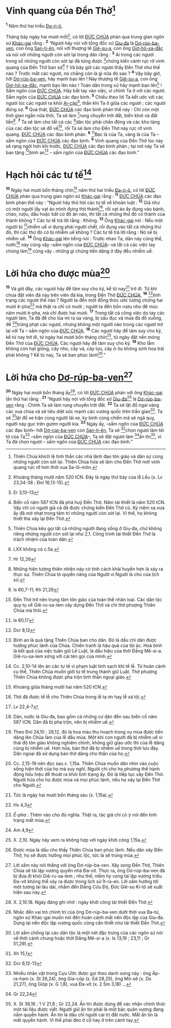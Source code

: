 # Vinh quang của Đền Thờ[^1-709c5b01-154f-4382-847b-38bb72b9a92e]
<sup><b>1</b></sup> Năm thứ hai triều [Đa-ri-ô](),

Tháng bảy ngày hai mươi mốt[^2-709c5b01-154f-4382-847b-38bb72b9a92e], có lời [ĐỨC CHÚA]() phán qua trung gian ngôn sứ [Khác-gai]() rằng : <sup><b>2</b></sup> “Ngươi hãy nói với tổng đốc xứ [Giu-đa]() là [Dơ-rúp-ba-ven](), con ông [San-ti-ên](), nói với thượng tế [Giê-su-a](), con ông [Giơ-hô-xa-đắc]() và nói với những người còn sót lại trong dân rằng : <sup><b>3</b></sup> Ai trong các ngươi trong số những người còn sót lại đã từng được [^1@-709c5b01-154f-4382-847b-38bb72b9a92e]chứng kiến cảnh rực rỡ vinh quang của Đền Thờ ban sơ[^3-709c5b01-154f-4382-847b-38bb72b9a92e] ? Và bây giờ các ngươi thấy Đền Thờ như thế nào ? Trước mắt các ngươi, nó chẳng còn là gì nữa đó sao ? <sup><b>4</b></sup> Vậy bây giờ, hỡi [Dơ-rúp-ba-ven](), hãy mạnh bạo lên ! Này thượng tế [Giê-su-a](), con ông [Giơ-hô-xa-đắc](), mạnh bạo lên nào ! Toàn dân trong xứ hãy mạnh bạo lên[^4-709c5b01-154f-4382-847b-38bb72b9a92e] ! Sấm ngôn của [ĐỨC CHÚA](). Hãy bắt tay vào việc, vì chính Ta ở với các ngươi. Sấm ngôn của [ĐỨC CHÚA]() các đạo binh. <sup><b>5</b></sup> Chiếu theo lời Ta kết ước với các ngươi lúc các ngươi ra khỏi [Ai-cập]()[^5-709c5b01-154f-4382-847b-38bb72b9a92e], thần khí Ta ở giữa các ngươi ; các ngươi đừng sợ. <sup><b>6</b></sup> Quả thật, [ĐỨC CHÚA]() các đạo binh phán thế này : Chỉ còn một thời gian ngắn nữa thôi, Ta sẽ làm [^2@-709c5b01-154f-4382-847b-38bb72b9a92e]rung chuyển trời đất, biển khơi và đất liền[^6-709c5b01-154f-4382-847b-38bb72b9a92e]. <sup><b>7</b></sup> Ta sẽ làm cho tất cả các [^3@-709c5b01-154f-4382-847b-38bb72b9a92e]dân tộc phải chấn động và các kho tàng của các dân tộc sẽ đổ về[^7-709c5b01-154f-4382-847b-38bb72b9a92e], rồi Ta sẽ làm cho Đền Thờ này rực rỡ vinh quang. [ĐỨC CHÚA]() các đạo binh phán. <sup><b>8</b></sup> [^4@-709c5b01-154f-4382-847b-38bb72b9a92e]Bạc là của Ta, vàng là của Ta – sấm ngôn của [ĐỨC CHÚA]() các đạo binh. <sup><b>9</b></sup> Vinh quang của Đền Thờ lúc này sẽ rạng ngời hơn khi trước, [ĐỨC CHÚA]() các đạo binh phán ; tại nơi này Ta sẽ ban tặng [^5@-709c5b01-154f-4382-847b-38bb72b9a92e]bình an[^8-709c5b01-154f-4382-847b-38bb72b9a92e] – sấm ngôn của [ĐỨC CHÚA]() các đạo binh.”


# Hạch hỏi các tư tế[^9-709c5b01-154f-4382-847b-38bb72b9a92e]
<sup><b>10</b></sup> Ngày hai mươi bốn tháng chín[^10-709c5b01-154f-4382-847b-38bb72b9a92e] năm thứ hai triều [Đa-ri-ô](), có lời [ĐỨC CHÚA]() phán qua trung gian ngôn sứ [Khác-gai]() rằng : <sup><b>11</b></sup> [ĐỨC CHÚA]() các đạo binh phán thế này : “Ngươi hãy thử hỏi các tư tế về khoản luật : <sup><b>12</b></sup> Giả như có một người lấy vạt áo mình đựng thịt thánh[^11-709c5b01-154f-4382-847b-38bb72b9a92e], rồi vạt áo ấy đụng vào bánh, cháo, rượu, dầu hoặc bất cứ đồ ăn nào, thì tất cả những thứ đó có thành của thánh không ? Các tư tế trả lời rằng : Không. <sup><b>13</b></sup> Ông [Khác-gai]() nói : Nếu một người bị [^6@-709c5b01-154f-4382-847b-38bb72b9a92e]nhiễm uế vì đụng phải người chết, rồi đụng vào tất cả những thứ đó, thì các thứ đó có bị nhiễm uế không ? Các tư tế trả lời rằng : Nó sẽ bị nhiễm uế. <sup><b>14</b></sup> Ông [Khác-gai]() lên tiếng nói : Trước nhan Ta, dân này cũng thế, nước[^12-709c5b01-154f-4382-847b-38bb72b9a92e] này cũng vậy –sấm ngôn của [ĐỨC CHÚA]()– và tất cả các việc tay chúng làm[^13-709c5b01-154f-4382-847b-38bb72b9a92e] cũng vậy : những gì chúng tiến dâng ở đây đều nhiễm uế.


# Lời hứa cho được mùa[^14-709c5b01-154f-4382-847b-38bb72b9a92e]
<sup><b>15</b></sup> Và giờ đây, các ngươi hãy để tâm suy cho kỹ, kể từ nay[^15-709c5b01-154f-4382-847b-38bb72b9a92e] trở đi. Từ khi chưa đặt viên đá này trên viên đá kia, trong Đền Thờ [ĐỨC CHÚA](), <sup><b>16</b></sup> [^7@-709c5b01-154f-4382-847b-38bb72b9a92e]tình trạng các ngươi thế nào ? Người ta đến một đống thóc ước lượng chừng hai mươi ê-pha[^16-709c5b01-154f-4382-847b-38bb72b9a92e] mà thật ra chỉ có mười ; người ta đến bồn rượu nho để múc năm mươi ê-pha, mà chỉ được hai mươi. <sup><b>17</b></sup> Trong tất cả công việc do tay các ngươi làm, Ta đã để cho lúa mì ra úa vàng, bị sâu đục và mưa đá đổ xuống, để [^8@-709c5b01-154f-4382-847b-38bb72b9a92e]trừng phạt các ngươi, nhưng không một người nào trong các ngươi trở lại với Ta – sấm ngôn của [ĐỨC CHÚA](). <sup><b>18</b></sup> Các ngươi hãy để tâm suy cho kỹ, kể từ nay trở đi, từ ngày hai mươi bốn tháng chín[^17-709c5b01-154f-4382-847b-38bb72b9a92e], từ ngày đặt nền móng Đền Thờ của [ĐỨC CHÚA](). Các ngươi hãy để tâm suy cho kỹ. <sup><b>19</b></sup> Kho lẫm không còn hạt giống, cây nho, cây vả, cây lựu, cây ô-liu không sinh hoa trái phải không ? Kể từ nay, Ta sẽ ban phúc lành[^18-709c5b01-154f-4382-847b-38bb72b9a92e].”


# Lời hứa cho [Dơ-rúp-ba-ven]()[^19-709c5b01-154f-4382-847b-38bb72b9a92e]
<sup><b>20</b></sup> Ngày hai mươi bốn tháng ấy[^20-709c5b01-154f-4382-847b-38bb72b9a92e], có lời [ĐỨC CHÚA]() phán với ông [Khác-gai]() lần thứ hai rằng : <sup><b>21</b></sup> “Ngươi hãy nói với tổng đốc xứ [Giu-đa]()[^21-709c5b01-154f-4382-847b-38bb72b9a92e] là [Dơ-rúp-ba-ven]() rằng : Chính Ta sẽ làm rung chuyển trời đất. <sup><b>22</b></sup> Ta sẽ lật đổ ngai vàng các vua chúa và sẽ tiêu diệt sức mạnh các vương quốc trên trần gian[^22-709c5b01-154f-4382-847b-38bb72b9a92e]. Ta sẽ [^9@-709c5b01-154f-4382-847b-38bb72b9a92e]lật đổ xe trận cùng người lái xe, kỵ binh cùng chiến mã sẽ ngã quỵ, người này gục trên gươm người kia. <sup><b>23</b></sup> Ngày ấy, –sấm ngôn của [ĐỨC CHÚA]() các đạo binh– hỡi [Dơ-rúp-ba-ven]() con [San-ti-ên](), Ta sẽ [^10@-709c5b01-154f-4382-847b-38bb72b9a92e]chọn ngươi làm tôi tớ của Ta[^23-709c5b01-154f-4382-847b-38bb72b9a92e] –sấm ngôn của [ĐỨC CHÚA]()–, Ta sẽ đặt ngươi làm [^11@-709c5b01-154f-4382-847b-38bb72b9a92e]ấn tín[^24-709c5b01-154f-4382-847b-38bb72b9a92e], vì Ta đã chọn ngươi – sấm ngôn của [ĐỨC CHÚA]() các đạo binh.”

[^1-709c5b01-154f-4382-847b-38bb72b9a92e]: Thiên Chúa khích lệ tinh thần các nhà lãnh đạo tôn giáo và dân sự cùng những người còn sót lại. Thiên Chúa hứa sẽ làm cho Đền Thờ mới vinh quang rực rỡ hơn thời vua Sa-lô-môn.
[^2-709c5b01-154f-4382-847b-38bb72b9a92e]: Khoảng tháng mười năm 520 tCN. Đây là ngày thứ bảy của lễ Lều (x. Lv 23,34-36 ; Đnl 16,13-15).
[^3-709c5b01-154f-4382-847b-38bb72b9a92e]: Biến cố năm 587 tCN đã phá huỷ Đền Thờ. Năm tái thiết là năm 520 tCN. Vậy chỉ có người già cả đã được chứng kiến Đền Thờ cũ. Kỷ niệm xa xưa ấy đã mờ nhạt trong tâm trí những người còn sót lại. Vì thế, họ không thiết tha xây lại Đền Thờ.
[^4-709c5b01-154f-4382-847b-38bb72b9a92e]: Thiên Chúa kêu gọi tất cả những người đang sống ở Giu-đa, chứ không riêng những người còn sót lại như 2,1. Công trình tái thiết Đền Thờ là trách nhiệm của toàn dân.
[^5-709c5b01-154f-4382-847b-38bb72b9a92e]: LXX không có c.5a.
[^6-709c5b01-154f-4382-847b-38bb72b9a92e]: Những hiện tượng thiên nhiên này có tính cách khải huyền hơn là xảy ra thực sự. Thiên Chúa tỏ quyền năng của Người vì Người là chủ của lịch sử.
[^7-709c5b01-154f-4382-847b-38bb72b9a92e]: Đền Thờ trở nên trung tâm tôn giáo của toàn thể nhân loại. Các dân tộc quy tụ về Giê-ru-sa-lem xây dựng Đền Thờ và chỉ thờ phượng Thiên Chúa mà thôi.
[^8-709c5b01-154f-4382-847b-38bb72b9a92e]: Bình an là quà tặng Thiên Chúa ban cho dân. Đó là dấu chỉ dân được hưởng phúc lành của Chúa. Chiến tranh là hậu quả của tội ác. Hoà bình là kết quả của việc tuân giữ Lề Luật, là dấu hiệu của thời Đấng Mê-si-a. Giê-ru-sa-lem xứng với cái tên gọi của mình.
[^9-709c5b01-154f-4382-847b-38bb72b9a92e]: Cc. 2,10-14 lên án các tư tế vi phạm luật tinh sạch khi tế lễ. Từ hoàn cảnh cụ thể, Thiên Chúa muốn giới tư tế trung thành giữ Luật. Thờ phượng Thiên Chúa không được pha trộn tinh thần ngoại giáo.
[^10-709c5b01-154f-4382-847b-38bb72b9a92e]: Khoảng giữa tháng mười hai năm 520 tCN.
[^11-709c5b01-154f-4382-847b-38bb72b9a92e]: Thịt đã được tế lễ cho Thiên Chúa trong lễ tạ ơn hay lễ xá tội.
[^12-709c5b01-154f-4382-847b-38bb72b9a92e]: Dân, nước là Giu-đa, bao gồm cả những cư dân đến sau biến cố năm 587 tCN. Dân đã bị pha trộn, nên bị nhiễm uế.
[^13-709c5b01-154f-4382-847b-38bb72b9a92e]: Theo Đnl 24,10 ; 28,12, đó là hoa màu thu hoạch trong vụ mùa được tiến dâng lên Chúa làm của lễ đầu mùa. Một khi con người đã bị nhiễm uế vì thái độ tôn giáo không nghiêm chỉnh, không giữ giao ước thì của lễ dâng cũng bị nhiễm uế. Hơn nữa, bàn thờ đã bị nhiễm uế trong thời lưu đày. Dân ngoại đã sử dụng bàn thờ dâng cho thần của họ.
[^14-709c5b01-154f-4382-847b-38bb72b9a92e]: Cc. 2,15-19 nên đọc sau c. 1,15a. Thiên Chúa muốn dân nhìn vào cuộc sống hiện thời của họ mà suy nghĩ. Người chỉ cho họ phương thế hành động hữu hiệu để thoát ra khỏi tình trạng ấy. Đó là tiếp tục xây Đền Thờ. Người hứa cho họ được mùa và mọi phúc lành, nếu họ xây lại Đền Thờ cho Người.
[^15-709c5b01-154f-4382-847b-38bb72b9a92e]: Tức là ngày hai mươi bốn tháng sáu (x. 1,15a).
[^16-709c5b01-154f-4382-847b-38bb72b9a92e]: *Ê-pha* : Thêm vào cho đủ nghĩa. Thật ra, tác giả chỉ có ý nói đến tình trạng mất mùa.
[^17-709c5b01-154f-4382-847b-38bb72b9a92e]: X. 2,10. Ngày này xem ra không hợp với ngày khởi công 1,15a.
[^18-709c5b01-154f-4382-847b-38bb72b9a92e]: Được mùa là dấu cho thấy Thiên Chúa ban phúc lành. Nếu dân xây Đền Thờ, họ sẽ được hưởng mọi phúc lộc, tức là sẽ trúng mùa.
[^19-709c5b01-154f-4382-847b-38bb72b9a92e]: Lời sấm này nói thẳng với ông Dơ-rúp-ba-ven. Xây xong Đền Thờ, Thiên Chúa sẽ tái lập vương quyền nhà Đa-vít. Thực ra, ông Dơ-rúp-ba-ven đã bị đưa đi khỏi Giê-ru-sa-lem ; như thế, niềm hy vọng tái lập vương triều Đa-vít không thể xảy ra được trong lịch sử Ít-ra-en. Lời sấm hướng tới một tương lai lâu dài, nhắm đến Đấng Cứu Độ, Đức Giê-su Ki-tô sẽ xuất hiện sau này.
[^20-709c5b01-154f-4382-847b-38bb72b9a92e]: X. 2,10.18. Ngày đáng ghi nhớ : ngày khởi công tái thiết Đền Thờ.
[^21-709c5b01-154f-4382-847b-38bb72b9a92e]: Nhắc đến vai trò chính trị của ông Dơ-rúp-ba-ven dưới thời vua Ba-tư, ngôn sứ Khác-gai muốn nói đến hoàn cảnh mất nền độc lập của Giu-đa. Dựng lại nền độc lập vương quốc cũng cần thiết như tái thiết Đền Thờ.
[^22-709c5b01-154f-4382-847b-38bb72b9a92e]: Lời sấm chống lại các dân tộc là một nét đặc trưng của các ngôn sứ nói về thời cánh chung hoặc thời Đấng Mê-si-a (x. Is 13,19 ; 23,11 ; Gr 51,29).
[^23-709c5b01-154f-4382-847b-38bb72b9a92e]: Nhiều nhân vật trong Cựu Ước được gọi theo danh xưng này : ông Áp-ra-ham (x. St 26,24), ông Gia-cóp (x. Ed 28,25), ông Mô-sê (x. Ds 21,27), ông Gióp (x. G 1,8), vua Đa-vít (x. 2 Sm 3,18) ...
[^24-709c5b01-154f-4382-847b-38bb72b9a92e]: X. St 38,18 ; 1 V 21,8 ; Gr 22,24. Ấn tín được dùng để xác nhận chính thức một tài liệu được viết. Người giữ ấn tín phải là một bậc quân vương đang nắm quyền hành. Ấn tín là dấu chỉ người cai trị đất nước. Mất ấn tín là mất quyền hành. Vì thế phải đeo ở cổ hay ở trên cánh tay.
[^1@-709c5b01-154f-4382-847b-38bb72b9a92e]: Er 3,10-13
[^2@-709c5b01-154f-4382-847b-38bb72b9a92e]: Hr 12,26
[^3@-709c5b01-154f-4382-847b-38bb72b9a92e]: Is 60,7-11; Kh 21,26
[^4@-709c5b01-154f-4382-847b-38bb72b9a92e]: Is 60,17
[^5@-709c5b01-154f-4382-847b-38bb72b9a92e]: Dcr 8,12
[^6@-709c5b01-154f-4382-847b-38bb72b9a92e]: Lv 22,4-7
[^7@-709c5b01-154f-4382-847b-38bb72b9a92e]: Hs 4,3
[^8@-709c5b01-154f-4382-847b-38bb72b9a92e]: Am 4,9
[^9@-709c5b01-154f-4382-847b-38bb72b9a92e]: Xh 15,1
[^10@-709c5b01-154f-4382-847b-38bb72b9a92e]: Dcr 6,12-13
[^11@-709c5b01-154f-4382-847b-38bb72b9a92e]: Gr 22,24